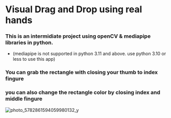 # Visual Drag and Drop using real hands

### This is an intermidiate project using openCV & mediapipe libraries in python.
- (mediapipe is not supported in python 3.11 and above. use python 3.10 or less to use this app)
### You can grab the rectangle with closing your thumb to index fingure
### you can also change the rectangle color by closing index and middle fingure

![photo_5782861594059980132_y](https://github.com/artinmohajeri/Drag-and-Drop-computer-vision-cv2/assets/95845593/6d7ecd5f-16a0-48e7-8bf9-e175c24268cf)
